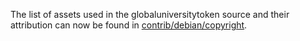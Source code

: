 The list of assets used in the globaluniversitytoken source and their attribution can now be found in [contrib/debian/copyright](../contrib/debian/copyright).
